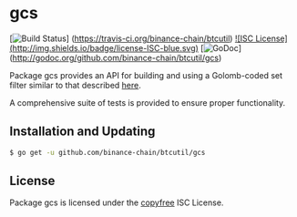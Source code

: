 gcs
==========

[![Build Status](http://img.shields.io/travis/binance-chain/btcutil.svg)]
(https://travis-ci.org/binance-chain/btcutil) [![ISC License]
(http://img.shields.io/badge/license-ISC-blue.svg)](http://copyfree.org)
[![GoDoc](https://godoc.org/github.com/binance-chain/btcutil/gcs?status.png)]
(http://godoc.org/github.com/binance-chain/btcutil/gcs)

Package gcs provides an API for building and using a Golomb-coded set filter
similar to that described [here](http://giovanni.bajo.it/post/47119962313/golomb-coded-sets-smaller-than-bloom-filters).

A comprehensive suite of tests is provided to ensure proper functionality.

## Installation and Updating

```bash
$ go get -u github.com/binance-chain/btcutil/gcs
```

## License

Package gcs is licensed under the [copyfree](http://copyfree.org) ISC
License.
